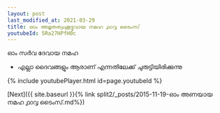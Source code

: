 ```yaml
---
layout: post
last_modified_at: 2021-03-29
title: ഓം അമൃതത്വംശൂദ്ഭവായ നമഹ ൧൦൮ ടൈംസ്
youtubeId: 5Ra27HPfH0c
---
```

 
 
 ഓം സർവ ദേവായ നമഹ 
 
 -  എല്ലാ ദൈവങ്ങളും ആരാണ് എന്നതിലേക്ക് ചുരുട്ടിയിരിക്കുന്നു 
 
  
 
  
 
 
 
 
 
 


{% include youtubePlayer.html id=page.youtubeId %}
 
[Next]({{ site.baseurl }}{% link  split2/_posts/2015-11-19-ഓം അണയായ നമഹ  ൧൦൮ ടൈംസ്.md%})
 
